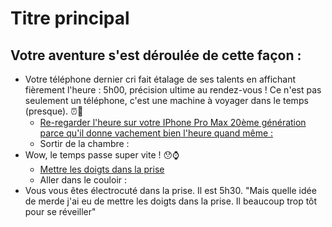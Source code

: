# Titre principal

## Votre aventure s'est déroulée de cette façon :

- Votre téléphone dernier cri fait étalage de ses talents en affichant fièrement l'heure : 5h00, précision ultime au rendez-vous ! Ce n'est pas seulement un téléphone, c'est une machine à voyager dans le temps (presque). ⏰🚀
    - <u>Re-regarder l'heure sur votre IPhone Pro Max 20ème génération parce qu'il donne vachement bien l'heure quand même :</u>
    - Sortir de la chambre :
- Wow, le temps passe super vite ! 😯⌚
    - <u>Mettre les doigts dans la prise</u>
    - Aller dans le couloir :
- Vous vous êtes électrocuté dans la prise. Il est 5h30. 
 "Mais quelle idée de merde j'ai eu de mettre les doigts dans la prise. Il beaucoup trop tôt pour se réveiller"

